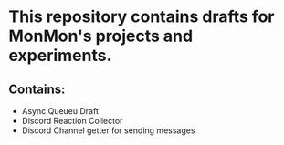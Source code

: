 # This repository contains drafts for MonMon's projects and experiments.
  
## Contains:
* Async Queueu Draft
* Discord Reaction Collector
* Discord Channel getter for sending messages